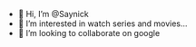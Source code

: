- 👋 Hi, I’m @Saynick
- 👀 I’m interested in watch series and movies...
- 💞️ I’m looking to collaborate on google



